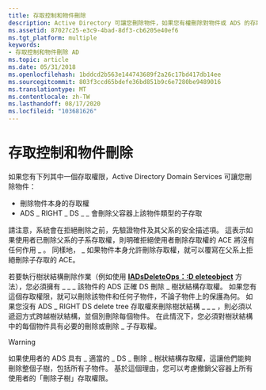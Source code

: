 ```yaml
---
title: 存取控制和物件刪除
description: Active Directory 可讓您刪除物件，如果您有權刪除對物件或 ADS 的存取權，您可以刪除 \_ \_ \_ \_ 父容器上物件類型的子系。
ms.assetid: 87027c25-e3c9-4bad-8df3-cb6205e40ef6
ms.tgt_platform: multiple
keywords:
- 存取控制和物件刪除 AD
ms.topic: article
ms.date: 05/31/2018
ms.openlocfilehash: 1bddcd2b563e144743689f2a26c17bd417db14ee
ms.sourcegitcommit: 803f3ccd65bdefe36bd851b9c6e7280be9489016
ms.translationtype: MT
ms.contentlocale: zh-TW
ms.lasthandoff: 08/17/2020
ms.locfileid: "103681626"
---
```

# <a name="access-control-and-object-deletion"></a>存取控制和物件刪除

如果您有下列其中一個存取權限，Active Directory Domain Services 可讓您刪除物件：

-   刪除物件本身的存取權
-   ADS \_ RIGHT \_ DS \_ \_ 會刪除父容器上該物件類型的子存取

請注意，系統會在拒絕刪除之前，先驗證物件及其父系的安全描述項。 這表示如果使用者已刪除父系的子系存取權，則明確拒絕使用者刪除存取權的 ACE 將沒有任何作用 \_ 。 同樣地， \_ 如果物件本身允許刪除存取權，就可以覆寫在父系上拒絕刪除子存取的 ACE。

若要執行樹狀結構刪除作業（例如使用 [**IADsDeleteOps：:D eleteobject**](/windows/desktop/api/iads/nf-iads-iadsdeleteops-deleteobject) 方法），您必須擁有 \_ \_ \_ 該物件的 ADS 正確 DS 刪除 \_ 樹狀結構存取權。 如果您有這個存取權限，就可以刪除該物件和任何子物件，不論子物件上的保護為何。 如果您沒有 ADS \_ RIGHT DS delete tree 存取權來刪除樹狀結構 \_ \_ \_ ，則必須以遞迴方式跨越樹狀結構，並個別刪除每個物件。 在此情況下，您必須對樹狀結構中的每個物件具有必要的刪除或刪除 \_ 子存取權。

> [!WARNING]
> 如果使用者的 ADS 具有 \_ 適當的 \_ DS \_ 刪除 \_ 樹狀結構存取權，這讓他們能夠刪除整個子樹，包括所有子物件。 基於這個理由，您可以考慮撤銷父容器上所有使用者的「刪除子樹」存取權限。

 

 

 